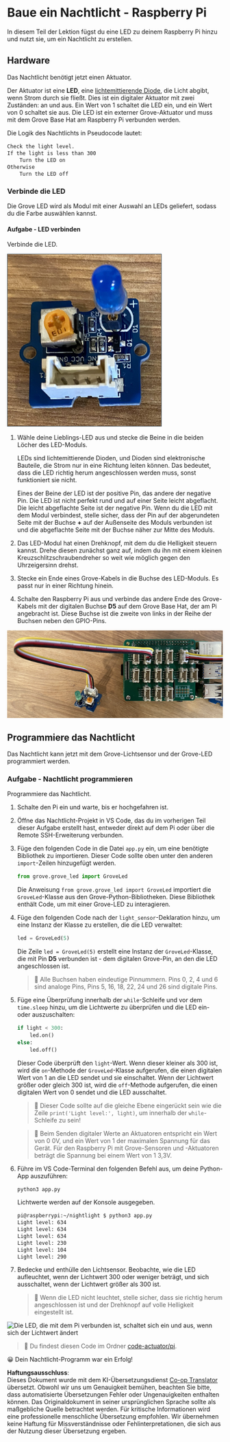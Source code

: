 <!--
CO_OP_TRANSLATOR_METADATA:
{
  "original_hash": "4db8a3879a53490513571df2f6cf7641",
  "translation_date": "2025-08-25T22:06:18+00:00",
  "source_file": "1-getting-started/lessons/3-sensors-and-actuators/pi-actuator.md",
  "language_code": "de"
}
-->
# Baue ein Nachtlicht - Raspberry Pi

In diesem Teil der Lektion fügst du eine LED zu deinem Raspberry Pi hinzu und nutzt sie, um ein Nachtlicht zu erstellen.

## Hardware

Das Nachtlicht benötigt jetzt einen Aktuator.

Der Aktuator ist eine **LED**, eine [lichtemittierende Diode](https://wikipedia.org/wiki/Lichtemittierende_Diode), die Licht abgibt, wenn Strom durch sie fließt. Dies ist ein digitaler Aktuator mit zwei Zuständen: an und aus. Ein Wert von 1 schaltet die LED ein, und ein Wert von 0 schaltet sie aus. Die LED ist ein externer Grove-Aktuator und muss mit dem Grove Base Hat am Raspberry Pi verbunden werden.

Die Logik des Nachtlichts in Pseudocode lautet:

```output
Check the light level.
If the light is less than 300
    Turn the LED on
Otherwise
    Turn the LED off
```

### Verbinde die LED

Die Grove LED wird als Modul mit einer Auswahl an LEDs geliefert, sodass du die Farbe auswählen kannst.

#### Aufgabe - LED verbinden

Verbinde die LED.

![Eine Grove LED](../../../../../translated_images/grove-led.6c853be93f473cf2c439cfc74bb1064732b22251a83cedf66e62f783f9cc1a79.de.png)

1. Wähle deine Lieblings-LED aus und stecke die Beine in die beiden Löcher des LED-Moduls.

    LEDs sind lichtemittierende Dioden, und Dioden sind elektronische Bauteile, die Strom nur in eine Richtung leiten können. Das bedeutet, dass die LED richtig herum angeschlossen werden muss, sonst funktioniert sie nicht.

    Eines der Beine der LED ist der positive Pin, das andere der negative Pin. Die LED ist nicht perfekt rund und auf einer Seite leicht abgeflacht. Die leicht abgeflachte Seite ist der negative Pin. Wenn du die LED mit dem Modul verbindest, stelle sicher, dass der Pin auf der abgerundeten Seite mit der Buchse **+** auf der Außenseite des Moduls verbunden ist und die abgeflachte Seite mit der Buchse näher zur Mitte des Moduls.

1. Das LED-Modul hat einen Drehknopf, mit dem du die Helligkeit steuern kannst. Drehe diesen zunächst ganz auf, indem du ihn mit einem kleinen Kreuzschlitzschraubendreher so weit wie möglich gegen den Uhrzeigersinn drehst.

1. Stecke ein Ende eines Grove-Kabels in die Buchse des LED-Moduls. Es passt nur in einer Richtung hinein.

1. Schalte den Raspberry Pi aus und verbinde das andere Ende des Grove-Kabels mit der digitalen Buchse **D5** auf dem Grove Base Hat, der am Pi angebracht ist. Diese Buchse ist die zweite von links in der Reihe der Buchsen neben den GPIO-Pins.

![Die Grove LED verbunden mit Buchse D5](../../../../../translated_images/pi-led.97f1d474981dc35d1c7996c7b17de355d3d0a6bc9606d79fa5f89df933415122.de.png)

## Programmiere das Nachtlicht

Das Nachtlicht kann jetzt mit dem Grove-Lichtsensor und der Grove-LED programmiert werden.

### Aufgabe - Nachtlicht programmieren

Programmiere das Nachtlicht.

1. Schalte den Pi ein und warte, bis er hochgefahren ist.

1. Öffne das Nachtlicht-Projekt in VS Code, das du im vorherigen Teil dieser Aufgabe erstellt hast, entweder direkt auf dem Pi oder über die Remote SSH-Erweiterung verbunden.

1. Füge den folgenden Code in die Datei `app.py` ein, um eine benötigte Bibliothek zu importieren. Dieser Code sollte oben unter den anderen `import`-Zeilen hinzugefügt werden.

    ```python
    from grove.grove_led import GroveLed
    ```

    Die Anweisung `from grove.grove_led import GroveLed` importiert die `GroveLed`-Klasse aus den Grove-Python-Bibliotheken. Diese Bibliothek enthält Code, um mit einer Grove-LED zu interagieren.

1. Füge den folgenden Code nach der `light_sensor`-Deklaration hinzu, um eine Instanz der Klasse zu erstellen, die die LED verwaltet:

    ```python
    led = GroveLed(5)
    ```

    Die Zeile `led = GroveLed(5)` erstellt eine Instanz der `GroveLed`-Klasse, die mit Pin **D5** verbunden ist - dem digitalen Grove-Pin, an den die LED angeschlossen ist.

    > 💁 Alle Buchsen haben eindeutige Pinnummern. Pins 0, 2, 4 und 6 sind analoge Pins, Pins 5, 16, 18, 22, 24 und 26 sind digitale Pins.

1. Füge eine Überprüfung innerhalb der `while`-Schleife und vor dem `time.sleep` hinzu, um die Lichtwerte zu überprüfen und die LED ein- oder auszuschalten:

    ```python
    if light < 300:
        led.on()
    else:
        led.off()
    ```

    Dieser Code überprüft den `light`-Wert. Wenn dieser kleiner als 300 ist, wird die `on`-Methode der `GroveLed`-Klasse aufgerufen, die einen digitalen Wert von 1 an die LED sendet und sie einschaltet. Wenn der Lichtwert größer oder gleich 300 ist, wird die `off`-Methode aufgerufen, die einen digitalen Wert von 0 sendet und die LED ausschaltet.

    > 💁 Dieser Code sollte auf die gleiche Ebene eingerückt sein wie die Zeile `print('Light level:', light)`, um innerhalb der `while`-Schleife zu sein!

    > 💁 Beim Senden digitaler Werte an Aktuatoren entspricht ein Wert von 0 0V, und ein Wert von 1 der maximalen Spannung für das Gerät. Für den Raspberry Pi mit Grove-Sensoren und -Aktuatoren beträgt die Spannung bei einem Wert von 1 3,3V.

1. Führe im VS Code-Terminal den folgenden Befehl aus, um deine Python-App auszuführen:

    ```sh
    python3 app.py
    ```

    Lichtwerte werden auf der Konsole ausgegeben.

    ```output
    pi@raspberrypi:~/nightlight $ python3 app.py 
    Light level: 634
    Light level: 634
    Light level: 634
    Light level: 230
    Light level: 104
    Light level: 290
    ```

1. Bedecke und enthülle den Lichtsensor. Beobachte, wie die LED aufleuchtet, wenn der Lichtwert 300 oder weniger beträgt, und sich ausschaltet, wenn der Lichtwert größer als 300 ist.

    > 💁 Wenn die LED nicht leuchtet, stelle sicher, dass sie richtig herum angeschlossen ist und der Drehknopf auf volle Helligkeit eingestellt ist.

![Die LED, die mit dem Pi verbunden ist, schaltet sich ein und aus, wenn sich der Lichtwert ändert](../../../../../images/pi-running-assignment-1-1.gif)

> 💁 Du findest diesen Code im Ordner [code-actuator/pi](../../../../../1-getting-started/lessons/3-sensors-and-actuators/code-actuator/pi).

😀 Dein Nachtlicht-Programm war ein Erfolg!

**Haftungsausschluss**:  
Dieses Dokument wurde mit dem KI-Übersetzungsdienst [Co-op Translator](https://github.com/Azure/co-op-translator) übersetzt. Obwohl wir uns um Genauigkeit bemühen, beachten Sie bitte, dass automatisierte Übersetzungen Fehler oder Ungenauigkeiten enthalten können. Das Originaldokument in seiner ursprünglichen Sprache sollte als maßgebliche Quelle betrachtet werden. Für kritische Informationen wird eine professionelle menschliche Übersetzung empfohlen. Wir übernehmen keine Haftung für Missverständnisse oder Fehlinterpretationen, die sich aus der Nutzung dieser Übersetzung ergeben.